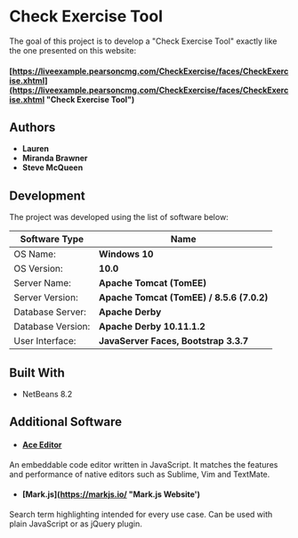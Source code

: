 # Check Exercise Tool

The goal of this project is to develop a "Check Exercise Tool" exactly like the one presented on this website:

#### [https://liveexample.pearsoncmg.com/CheckExercise/faces/CheckExercise.xhtml](https://liveexample.pearsoncmg.com/CheckExercise/faces/CheckExercise.xhtml "Check Exercise Tool")

## Authors

* **Lauren** 
* **Miranda Brawner** 
* **Steve McQueen** 

## Development

The project was developed using the list of software below:

Software Type | Name
------------- | -------------
OS Name:  | **Windows 10**
OS Version:  | **10.0**
Server Name:  | **Apache Tomcat (TomEE)**
Server Version:  | **Apache Tomcat (TomEE) / 8.5.6 (7.0.2)**
Database Server:  | **Apache Derby**
Database Version:  | **Apache Derby 10.11.1.2**
User Interface:  | **JavaServer Faces, Bootstrap 3.3.7**

## Built With

* NetBeans 8.2

## Additional Software

* #### [Ace Editor](https://ace.c9.io/ "Ace Editor Website")
An embeddable code editor written in JavaScript. It matches the features and performance of native editors such as Sublime, Vim and TextMate.
* #### [Mark.js](https://markjs.io/ "Mark.js Website')
Search term highlighting intended for every use case. Can be used with plain JavaScript or as jQuery plugin.